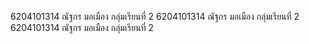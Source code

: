 6204101314 ณัฐกร มอเมือง กลุ่มเรียนที่ 2
6204101314 ณัฐกร มอเมือง กลุ่มเรียนที่ 2
6204101314 ณัฐกร มอเมือง กลุ่มเรียนที่ 2
